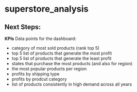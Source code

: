 # superstore_analysis

## Next Steps:

**KPIs**
Data points for the dashboard:
- category of most sold products (rank top 5)
- top 5 list of products that generate the most profit
- top 5 list of products that generate the least profit
- states that purchase the most products (and also for region)
- the most popular products per region
- profits by shipping type
- profits by prodcut category
- list of products consistently in high demand across all years
